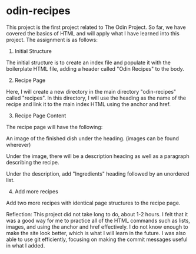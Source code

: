 # odin-recipes
This project is the first project related to The Odin Project.  So far, we have covered the basics of HTML and will apply what I have learned into this project. The assignment is as follows:

1. Initial Structure

The initial structure is to create an index file and populate it with the boilerplate HTML file, adding a header called "Odin Recipes" to the body.

2. Recipe Page

Here, I will create a new directory in the main directory "odin-recipes" called "recipes". In this directory, I will use the heading as the name of the recipe and link it to the main index HTML using the anchor and href.

3. Recipe Page Content

The recipe page will have the following:

An image of the finished dish under the heading. (images can be found wherever) 

Under the image, there will be a description heading as well as a paragraph describing the recipe.

Under the description, add "Ingredients" heading followed by an unordered list.

4. Add more recipes

Add two more recipes with identical page structures to the recipe page.

Reflection:
This project did not take long to do, about 1-2 hours. I felt that it was a good way for me to practice all of the HTML commands such as lists, images, and using the anchor and href effectively. I do not know enough to make the site look better, which is what I will learn in the future. I was also able to use git efficiently, focusing on making the commit messages useful in what I added.